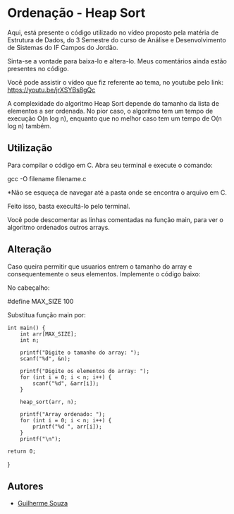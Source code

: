 
# Ordenação - Heap Sort

Aqui, está presente o código utilizado no vídeo proposto pela matéria de Estrutura de Dados, do 3 Semestre
do curso de Análise e Desenvolvimento de Sistemas do IF Campos do Jordão.

Sinta-se a vontade para baixa-lo e altera-lo. Meus comentários ainda estão presentes no código.


Você pode assistir o vídeo que fiz referente ao tema, no youtube pelo link: https://youtu.be/jrXSYBs8gQc

A complexidade do algoritmo Heap Sort depende do tamanho da lista de elementos a ser ordenada. 
No pior caso, o algoritmo tem um tempo de execução O(n log n), enquanto que no melhor caso tem um tempo de O(n log n) também.


## Utilização

Para compilar o código em C. Abra seu terminal e execute o comando:

gcc -O filename filename.c

*Não se esqueça de navegar até a pasta onde se encontra o arquivo em C.

Feito isso, basta execultá-lo pelo terminal.

Você pode descomentar as linhas comentadas na função main, para ver o algoritmo 
ordenados outros arrays.
## Alteração

Caso queira permitir que usuarios entrem o tamanho do array e consequentemente o seus elementos.
Implemente o código baixo:

No cabeçalho:

#define MAX_SIZE 100

Substitua função main por:

    int main() {
        int arr[MAX_SIZE];
        int n;

        printf("Digite o tamanho do array: ");
        scanf("%d", &n);

        printf("Digite os elementos do array: ");
        for (int i = 0; i < n; i++) {
            scanf("%d", &arr[i]);
        }

        heap_sort(arr, n);

        printf("Array ordenado: ");
        for (int i = 0; i < n; i++) {
            printf("%d ", arr[i]);
        }
        printf("\n");

    return 0;
}


## Autores

- [Guilherme Souza](https://www.github.com/gsouza-me)


